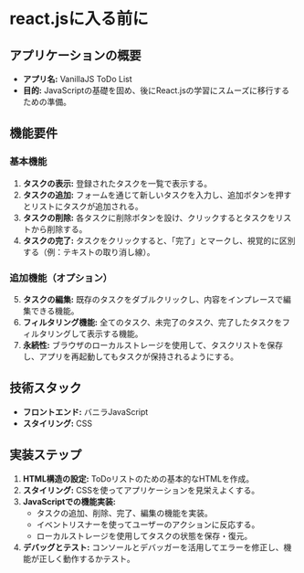 # react.jsに入る前に

## アプリケーションの概要
- **アプリ名:** VanillaJS ToDo List
- **目的:** JavaScriptの基礎を固め、後にReact.jsの学習にスムーズに移行するための準備。

## 機能要件
### 基本機能
1. **タスクの表示:** 登録されたタスクを一覧で表示する。
2. **タスクの追加:** フォームを通じて新しいタスクを入力し、追加ボタンを押すとリストにタスクが追加される。
3. **タスクの削除:** 各タスクに削除ボタンを設け、クリックするとタスクをリストから削除する。
4. **タスクの完了:** タスクをクリックすると、「完了」とマークし、視覚的に区別する（例：テキストの取り消し線）。

### 追加機能（オプション）
5. **タスクの編集:** 既存のタスクをダブルクリックし、内容をインプレースで編集できる機能。
6. **フィルタリング機能:** 全てのタスク、未完了のタスク、完了したタスクをフィルタリングして表示する機能。
7. **永続性:** ブラウザのローカルストレージを使用して、タスクリストを保存し、アプリを再起動してもタスクが保持されるようにする。

## 技術スタック
- **フロントエンド:** バニラJavaScript
- **スタイリング:** CSS

## 実装ステップ
1. **HTML構造の設定:** ToDoリストのための基本的なHTMLを作成。
2. **スタイリング:** CSSを使ってアプリケーションを見栄えよくする。
3. **JavaScriptでの機能実装:** 
   - タスクの追加、削除、完了、編集の機能を実装。
   - イベントリスナーを使ってユーザーのアクションに反応する。
   - ローカルストレージを使用してタスクの状態を保存・復元。
4. **デバッグとテスト:** コンソールとデバッガーを活用してエラーを修正し、機能が正しく動作するかテスト。